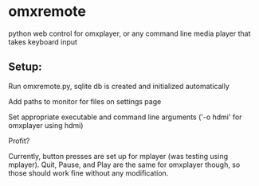 omxremote
=========

python web control for omxplayer, or any command line media player that takes keyboard input

Setup:
------
Run omxremote.py, sqlite db is created and initialized automatically

Add paths to monitor for files on settings page

Set appropriate executable and command line arguments ('-o hdmi' for omxplayer using hdmi)

Profit?

Currently, button presses are set up for mplayer (was testing using mplayer). Quit, Pause, and Play are the same for omxplayer though, so those should work fine without any modification.
